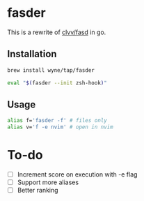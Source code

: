 # fasder

This is a rewrite of [clvv/fasd](http://github.com/clvv/fasd) in go.

## Installation

```bash
brew install wyne/tap/fasder
```

```bash
eval "$(fasder --init zsh-hook)"
```

## Usage

```bash
alias f='fasder -f' # files only
alias v='f -e nvim' # open in nvim
```

# To-do

- [ ] Increment score on execution with -e flag
- [ ] Support more aliases
- [ ] Better ranking
